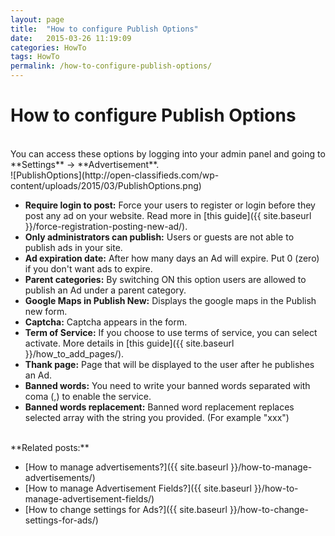```yaml
---
layout: page
title:  "How to configure Publish Options"
date:   2015-03-26 11:19:09
categories: HowTo
tags: HowTo
permalink: /how-to-configure-publish-options/
---
```

# How to configure Publish Options
<br>
You can access these options by logging into your admin panel and going to **Settings** -> **Advertisement**. 


<br>
![PublishOptions](http://open-classifieds.com/wp-content/uploads/2015/03/PublishOptions.png)


<br>

+ **Require login to post:** Force your users to register or login before they post any ad on your website. Read more in [this guide]({{ site.baseurl }}/force-registration-posting-new-ad/).
+ **Only administrators can publish:** Users or guests are not able to publish ads in your site.
+ **Ad expiration date:** After how many days an Ad will expire. Put 0 (zero) if you don't want ads to expire.
+ **Parent categories:** By switching ON this option users are allowed to publish an Ad under a parent category.
+ **Google Maps in Publish New:** Displays the google maps in the Publish new form.
+ **Captcha:** Captcha appears in the form.
+ **Term of Service:** If you choose to use terms of service, you can select activate. More details in [this guide]({{ site.baseurl }}/how_to_add_pages/).
+ **Thank page:** Page that will be displayed to the user after he publishes an Ad.
+ **Banned words:** You need to write your banned words separated with coma (,) to enable the service.
+ **Banned words replacement:** Banned word replacement replaces selected array with the string you provided. (For example "xxx")

  
<br>
  **Related posts:**
  
* [How to manage advertisements?]({{ site.baseurl }}/how-to-manage-advertisements/)
* [How to manage Advertisement Fields?]({{ site.baseurl }}/how-to-manage-advertisement-fields/)
* [How to change settings for Ads?]({{ site.baseurl }}/how-to-change-settings-for-ads/)


<!--title: How to configure Publish Options
link: http://open-classifieds.com/2015/03/26/how-to-configure-publish-options/
author: Constantinos
description: 
post_id: 24274
created: 2015/03/26 12:19:09
created_gmt: 2015/03/26 11:19:09
comment_status: open
post_name: how-to-configure-publish-options
status: publish
post_type: post-->
